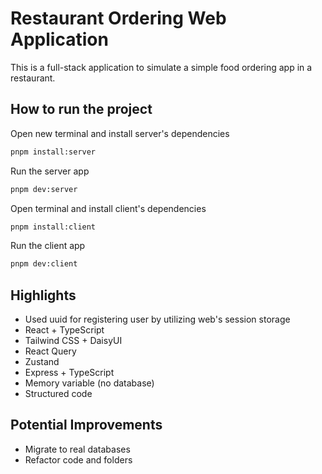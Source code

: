# Restaurant Ordering Web Application

This is a full-stack application to simulate a simple food ordering app in a restaurant.

## How to run the project

Open new terminal and install server's dependencies

```bash
pnpm install:server
```

Run the server app

```bash
pnpm dev:server
```

Open terminal and install client's dependencies

```bash
pnpm install:client
```

Run the client app

```bash
pnpm dev:client
```

## Highlights

- Used uuid for registering user by utilizing web's session storage
- React + TypeScript
- Tailwind CSS + DaisyUI
- React Query
- Zustand
- Express + TypeScript
- Memory variable (no database)
- Structured code

## Potential Improvements

- Migrate to real databases
- Refactor code and folders
